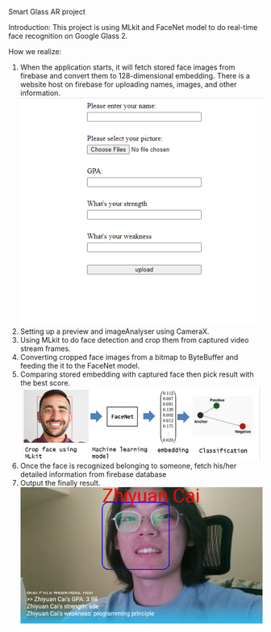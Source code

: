 Smart Glass AR project

Introduction:
This project is using MLkit and FaceNet model to do real-time face recognition on Google Glass 2.

How we realize:
1. When the application starts, it will fetch stored face images from firebase and convert them to 128-dimensional embedding.
    There is a website host on firebase for uploading names, images, and other information.
![website image](image/website.png)
2. Setting up a preview and imageAnalyser using CameraX.
3. Using MLkit to do face detection and crop them from captured video stream frames.
4. Converting cropped face images from a bitmap to ByteBuffer and feeding the it to the FaceNet model.
5. Comparing stored embedding with captured face then pick result with the best score.
![procedure image](image/procedure.png)
6. Once the face is recognized belonging to someone, fetch his/her detailed information from firebase database
7. Output the finally result.
![output image](image/output.png)


  
